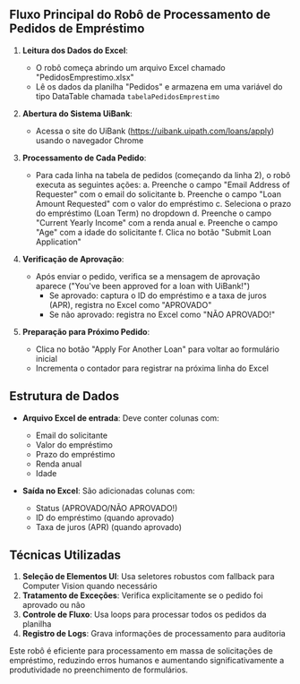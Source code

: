 ## Fluxo Principal do Robô de Processamento de Pedidos de Empréstimo

1. **Leitura dos Dados do Excel**:
   - O robô começa abrindo um arquivo Excel chamado "PedidosEmprestimo.xlsx"
   - Lê os dados da planilha "Pedidos" e armazena em uma variável do tipo DataTable chamada `tabelaPedidosEmprestimo`

2. **Abertura do Sistema UiBank**:
   - Acessa o site do UiBank (https://uibank.uipath.com/loans/apply) usando o navegador Chrome

3. **Processamento de Cada Pedido**:
   - Para cada linha na tabela de pedidos (começando da linha 2), o robô executa as seguintes ações:
     a. Preenche o campo "Email Address of Requester" com o email do solicitante
     b. Preenche o campo "Loan Amount Requested" com o valor do empréstimo
     c. Seleciona o prazo do empréstimo (Loan Term) no dropdown
     d. Preenche o campo "Current Yearly Income" com a renda anual
     e. Preenche o campo "Age" com a idade do solicitante
     f. Clica no botão "Submit Loan Application"

4. **Verificação de Aprovação**:
   - Após enviar o pedido, verifica se a mensagem de aprovação aparece ("You've been approved for a loan with UiBank!")
     - Se aprovado: captura o ID do empréstimo e a taxa de juros (APR), registra no Excel como "APROVADO"
     - Se não aprovado: registra no Excel como "NÃO APROVADO!"

5. **Preparação para Próximo Pedido**:
   - Clica no botão "Apply For Another Loan" para voltar ao formulário inicial
   - Incrementa o contador para registrar na próxima linha do Excel

## Estrutura de Dados

- **Arquivo Excel de entrada**: Deve conter colunas com:
  - Email do solicitante
  - Valor do empréstimo
  - Prazo do empréstimo
  - Renda anual
  - Idade

- **Saída no Excel**: São adicionadas colunas com:
  - Status (APROVADO/NÃO APROVADO!)
  - ID do empréstimo (quando aprovado)
  - Taxa de juros (APR) (quando aprovado)

## Técnicas Utilizadas

1. **Seleção de Elementos UI**: Usa seletores robustos com fallback para Computer Vision quando necessário
2. **Tratamento de Exceções**: Verifica explicitamente se o pedido foi aprovado ou não
3. **Controle de Fluxo**: Usa loops para processar todos os pedidos da planilha
4. **Registro de Logs**: Grava informações de processamento para auditoria

Este robô é eficiente para processamento em massa de solicitações de empréstimo, reduzindo erros humanos e aumentando significativamente a produtividade no preenchimento de formulários.
